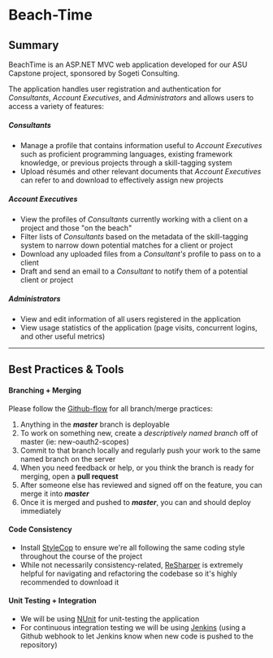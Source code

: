 Beach-Time
==========

## Summary

BeachTime is an ASP.NET MVC web application developed for our ASU Capstone project, sponsored by Sogeti Consulting.

The application handles user registration and authentication for *Consultants*, *Account Executives*, and *Administrators* and allows users to access a variety of features:

##### Consultants
+ Manage a profile that contains information useful to *Account Executives* such as proficient programming languages, existing framework knowledge, or previous projects through a skill-tagging system
+ Upload résumés and other relevant documents that *Account Executives* can refer to and download to effectively assign new projects
 
##### Account Executives
+ View the profiles of *Consultants* currently working with a client on a project and those "on the beach"
+ Filter lists of *Consultants* based on the metadata of the skill-tagging system to narrow down potential matches for a client or project
+ Download any uploaded files from a *Consultant's* profile to pass on to a client
+ Draft and send an email to a *Consultant* to notify them of a potential client or project

##### Administrators
+ View and edit information of all users registered in the application
+ View usage statistics of the application (page visits, concurrent logins, and other useful metrics)

***
## Best Practices & Tools

#### Branching + Merging
Please follow the [Github-flow](http://scottchacon.com/2011/08/31/github-flow.html) for all branch/merge practices:

1.  Anything in the **_master_** branch is deployable
2.  To work on something new, create a *descriptively named branch* off of master (ie: new-oauth2-scopes)
3.  Commit to that branch locally and regularly push your work to the same named branch on the server
4.  When you need feedback or help, or you think the branch is ready for merging, open a **pull request**
5.  After someone else has reviewed and signed off on the feature, you can merge it into **_master_**
6.  Once it is merged and pushed to **_master_**, you can and should deploy immediately

#### Code Consistency
+ Install [StyleCop](https://stylecop.codeplex.com/) to ensure we're all following the same coding style throughout the course of the project
+ While not necessarily consistency-related, [ReSharper](https://www.jetbrains.com/student/) is extremely helpful for navigating and refactoring the codebase so it's highly recommended to download it

#### Unit Testing + Integration
+ We will be using [NUnit](http://www.nunit.org/) for unit-testing the application
+ For continuous integration testing we will be using [Jenkins](http://jenkins-ci.org/) (using a Github webhook to let Jenkins know when new code is pushed to the repository)

